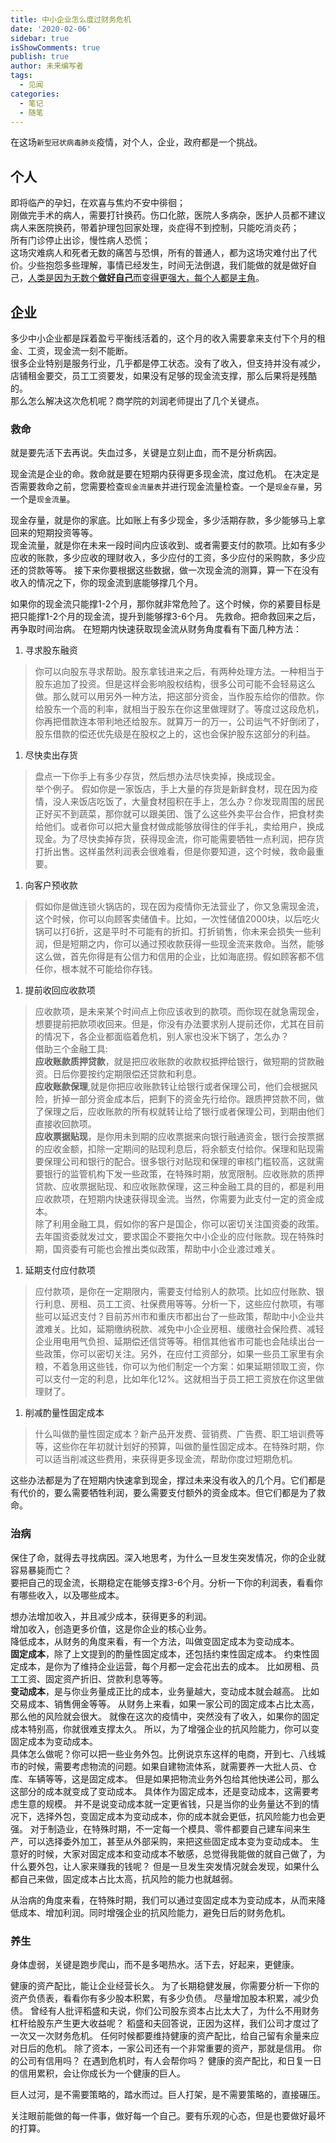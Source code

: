 ```yaml
---
title: 中小企业怎么度过财务危机
date: '2020-02-06'
sidebar: true
isShowComments: true
publish: true
author: 未来编写者
tags:
  - 见闻
categories:
  - 笔记
  - 随笔
---
```


在这场`新型冠状病毒肺炎`疫情，对个人，企业，政府都是一个挑战。

## 个人

即将临产的孕妇，在欢喜与焦灼不安中徘徊；  
刚做完手术的病人，需要打针换药。伤口化脓，医院人多病杂，医护人员都不建议病人来医院换药，带着护理包回家处理，炎症得不到控制，只能吃消炎药；  
所有门诊停止出诊，慢性病人恐慌；  
这场灾难病人和死者无数的痛苦与恐惧，所有的普通人，都为这场灾难付出了代价。少些抱怨多些理解，事情已经发生，时间无法倒退，我们能做的就是做好自己，[人类是因为无数个**做好自己**而变得更强大，每个人都是主角](./2020-01-31-真给你机会了.md)。

## 企业

多少中小企业都是踩着盈亏平衡线活着的，这个月的收入需要拿来支付下个月的租金、工资，现金流一刻不能断。  
很多企业特别是服务行业，几乎都是停工状态。没有了收入，但支持并没有减少，店铺租金要交，员工工资要发，如果没有足够的现金流支撑，那么后果将是残酷的。  
那么怎么解决这次危机呢？商学院的刘润老师提出了几个关键点。

### 救命
就是要先活下去再说。失血过多，关键是立刻止血，而不是分析病因。

现金流是企业的命。救命就是要在短期内获得更多现金流，度过危机。
在决定是否需要救命之前，您需要检查`现金流量表`并进行现金流量检查。一个是`现金存量`，另一个是`现金流量`。    

现金存量，就是你的家底。比如账上有多少现金，多少活期存款，多少能够马上拿回来的短期投资等等。  
现金流量，就是你在未来一段时间内应该收到、或者需要支付的款项。比如有多少应收的账款，多少应收的理财收入，多少应付的工资，多少应付的采购款，多少应还的贷款等等。
接下来你要根据这些数据，做一次现金流的测算，算一下在没有收入的情况之下，你的现金流到底能够撑几个月。

如果你的现金流只能撑1-2个月，那你就非常危险了。这个时候，你的紧要目标是把只能撑1-2个月的现金流，提升到能够撑3-6个月。
先救命。把命救回来之后，再争取时间治病。
在短期内快速获取现金流从财务角度看有下面几种方法：
1. 寻求股东融资
  > 你可以向股东寻求帮助。股东拿钱进来之后，有两种处理方法。一种相当于股东追加了投资。但是这样会影响股权结构，很多公司可能不会轻易这么做。那么就可以用另外一种方法，把这部分资金，当作股东给你的借款。你给股东一个高的利率，就相当于股东在你这里做理财了。等度过这段危机，你再把借款连本带利地还给股东。就算万一的万一，公司运气不好倒闭了，股东借款的偿还优先级是在股权之上的，这也会保护股东这部分的利益。

1. 尽快卖出存货
  > 盘点一下你手上有多少存货，然后想办法尽快卖掉，换成现金。  
  举个例子。  假如你是一家饭店，手上大量的存货是新鲜食材，现在因为疫情，没人来饭店吃饭了，大量食材囤积在手上，怎么办？你发现周围的居民正好买不到蔬菜，那你就可以跟美团、饿了么这些外卖平台合作，把食材卖给他们。或者你可以把大量食材做成能够放得住的伴手礼，卖给用户，换成现金。为了尽快卖掉存货，获得现金流，你可能需要牺牲一点利润，把存货打折出售。这样虽然利润表会很难看，但是你要知道，这个时候，救命最重要。

1. 向客户预收款
  > 假如你是做连锁火锅店的，现在因为疫情你无法营业了，你又急需现金流，这个时候，你可以向顾客卖储值卡。比如，一次性储值2000块，以后吃火锅可以打6折，这是平时不可能有的折扣。打折销售，你未来会损失一些利润，但是短期之内，你可以通过预收款获得一些现金流来救命。当然，能够这么做，首先你得是有公信力和信用的企业，比如海底捞。假如顾客都不信任你，根本就不可能给你存钱。

1. 提前收回应收款项
  > 应收款项，是未来某个时间点上你应该收到的款项。而你现在就急需现金，想要提前把款项收回来。但是，你没有办法要求别人提前还你，尤其在目前的情况下，各企业都面临着危机，别人家也没米下锅了，怎么办？  
  借助三个金融工具:  
  **应收账款质押贷款**，就是把应收账款的收款权抵押给银行，做短期的贷款融资。日后你要按约定期限偿还贷款和利息。  
  **应收账款保理**,就是你把应收账款转让给银行或者保理公司，他们会根据风险，折掉一部分资金成本后，把剩下的资金先行给你。跟质押贷款不同，做了保理之后，应收账款的所有权就转让给了银行或者保理公司，到期由他们直接收回款项。  
  **应收票据贴现**，是你用未到期的应收票据来向银行融通资金，银行会按票据的应收金额，扣除一定期间的贴现利息后，将余额支付给你。保理和贴现需要保理公司和银行的配合。很多银行对贴现和保理的审核门槛较高，这就需要银行的监管机构下发一些政策，在特殊时期，放宽限制。应收账款的质押贷款、应收票据贴现、和应收账款保理，这三种金融工具的目的，都是利用应收款项，在短期内快速获得现金流。当然，你需要为此支付一定的资金成本。    
  除了利用金融工具，假如你的客户是国企，你可以密切关注国资委的政策。去年国资委就发过文，要求国企不要拖欠中小企业的应付账款。现在特殊时期，国资委有可能也会推出类似政策，帮助中小企业渡过难关。

1. 延期支付应付款项
  > 应付款项，是你在一定期限内，需要支付给别人的款项。比如应付账款、银行利息、房租、员工工资、社保费用等等。分析一下，这些应付款项，有哪些可以延迟支付？目前苏州市和重庆市都出台了一些政策，帮助中小企业共渡难关。比如，延期缴纳税款、减免中小企业房租、缓缴社会保险费、减轻企业用电用气负担、延期偿还信贷等等。相信其他省市可能也会陆续出台一些政策，你可以密切关注。另外，在应付工资部分，如果一些员工家里有余粮，不着急用这些钱，你可以为他们制定一个方案：如果延期领取工资，你可以支付一定的利息，比如年化12%。这就相当于员工把工资放在你这里做理财了。

1. 削减酌量性固定成本
  > 什么叫做酌量性固定成本？新产品开发费、营销费、广告费、职工培训费等等，这些你在年初就计划好的预算，叫做酌量性固定成本。在特殊时期，你可以适当削减这些费用，来获得更多现金流，帮助你度过短期危机。

这些办法都是为了在短期内快速拿到现金，撑过未来没有收入的几个月。它们都是有代价的，要么需要牺牲利润，要么需要支付额外的资金成本。但它们都是为了救命。

### 治病
保住了命，就得去寻找病因。深入地思考，为什么一旦发生突发情况，你的企业就容易暴毙而亡？  
要把自己的现金流，长期稳定在能够支撑3-6个月。分析一下你的利润表，看看你有哪些收入，以及哪些成本。

想办法增加收入，并且减少成本，获得更多的利润。  
增加收入，创造更多价值，这是你企业的核心业务。  
降低成本，从财务的角度来看，有一个方法，叫做变固定成本为变动成本。  
**固定成本**，除了上文提到的酌量性固定成本，还包括约束性固定成本。
约束性固定成本，是你为了维持企业运营，每个月都一定会花出去的成本。
比如房租、员工工资、固定资产折旧、贷款利息等等。  
**变动成本**，是与你业务量成正比的成本，业务量越大，变动成本就会越高。
比如交易成本、销售佣金等等。
从财务上来看，如果一家公司的固定成本占比太高，那么他的风险就会很大。
就像在这次的疫情中，突然没有了收入，如果你的固定成本特别高，你就很难支撑太久。
所以，为了增强企业的抗风险能力，你可以变固定成本为变动成本。  
具体怎么做呢？你可以把一些业务外包。比例说京东这样的电商，开到七、八线城市的时候，需要考虑物流的问题。如果自建物流体系，就需要养一大批人员、仓库、车辆等等，这是固定成本。
但是如果把物流业务外包给其他快递公司，那么这部分的成本就变成了变动成本。
具体作为固定成本，还是变动成本，这需要考虑生意的规模。
并不是说变动成本就一定更省钱，只是当你的业务量达不到的情况下，选择外包，变固定成本为变动成本，你的成本就会更低，抗风险能力也会更强。
对于制造业，在特殊时期，不一定每一个模具、零件都要自己建车间来生产，可以选择委外加工，甚至从外部采购，来把这些固定成本变为变动成本。
生意好的时候，大家对固定成本和变动成本不敏感，总觉得我能做的就自己做了，为什么要外包，让人家来赚我的钱呢？
但是一旦发生突发情况就会发现，如果什么都自己来做，固定成本占比太高，抗风险的能力也就越弱。

从治病的角度来看，在特殊时期，我们可以通过变固定成本为变动成本，从而来降低成本、增加利润。同时增强企业的抗风险能力，避免日后的财务危机。

### 养生
身体虚弱，关键是跑步爬山，而不是多喝热水。活下去，好起来，更健康。

健康的资产配比，能让企业经营长久。
为了长期稳健发展，你需要分析一下你的资产负债表，看看你有多少股本积累，有多少负债。
尽量增加股本积累，减少负债。
曾经有人批评稻盛和夫说，你们公司股东资本占比太大了，为什么不用财务杠杆给股东产生更大收益呢？
稻盛和夫回答说，正因为这样，我们公司才度过了一次又一次财务危机。
任何时候都要维持健康的资产配比，给自己留有余量来应对日后的危机。
除了资本，一家公司还有一个非常重要的资产，那就是信用。
你的公司有信用吗？
在遇到危机时，有人会帮你吗？
健康的资产配比，和日复一日的信用累积，会让你成长为一个健康的巨人。

巨人过河，是不需要策略的，踏水而过。巨人打架，是不需要策略的，直接碾压。

关注眼前能做的每一件事，做好每一个自己。要有乐观的心态，但是也要做好最坏的打算。
